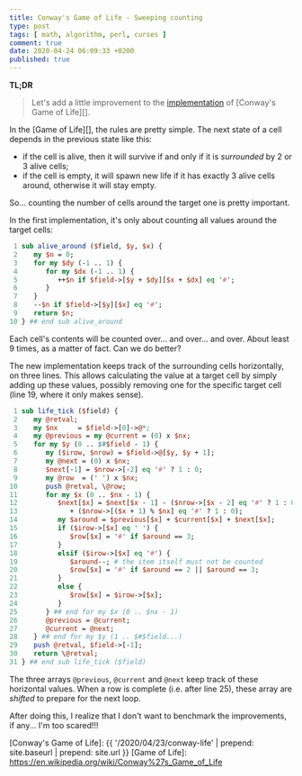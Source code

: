```yaml
---
title: Conway's Game of Life - Sweeping counting
type: post
tags: [ math, algorithm, perl, curses ]
comment: true
date: 2020-04-24 06:09:33 +0200
published: true
---
```


**TL;DR**

> Let's add a little improvement to the [implementation][repo] of
> [Conway's Game of Life][].

In the [Game of Life][], the rules are pretty simple. The next state of
a cell depends in the previous state like this:

- if the cell is alive, then it will survive if and only if it is
  *surrounded* by 2 or 3 alive cells;
- if the cell is empty, it will spawn new life if it has exactly 3 alive
  cells around, otherwise it will stay empty.

So... counting the number of cells around the target one is pretty
important.

In the first implementation, it's only about counting all values around
the target cells:

```perl
 1 sub alive_around ($field, $y, $x) {
 2    my $n = 0;
 3    for my $dy (-1 .. 1) {
 4       for my $dx (-1 .. 1) {
 5          ++$n if $field->[$y + $dy][$x + $dx] eq '#';
 6       }
 7    }
 8    --$n if $field->[$y][$x] eq '#';
 9    return $n;
10 } ## end sub alive_around
```

Each cell's contents will be counted over... and over... and over. About
least 9 times, as a matter of fact. Can we do better?

The new implementation keeps track of the surrounding cells
horizontally, on three lines. This allows calculating the value at a
target cell by simply adding up these values, possibly removing one for
the specific target cell (line 19, where it only makes sense).

```perl
 1 sub life_tick ($field) {
 2    my @retval;
 3    my $nx     = $field->[0]->@*;
 4    my @previous = my @current = (0) x $nx;
 5    for my $y (0 .. $#$field - 1) {
 6       my ($irow, $nrow) = $field->@[$y, $y + 1];
 7       my @next = (0) x $nx;
 8       $next[-1] = $nrow->[-2] eq '#' ? 1 : 0;
 9       my @row  = (' ') x $nx;
10       push @retval, \@row;
11       for my $x (0 .. $nx - 1) {
12          $next[$x] = $next[$x - 1] - ($nrow->[$x - 2] eq '#' ? 1 : 0)
13             + ($nrow->[($x + 1) % $nx] eq '#' ? 1 : 0);
14          my $around = $previous[$x] + $current[$x] + $next[$x];
15          if ($irow->[$x] eq ' ') {
16             $row[$x] = '#' if $around == 3;
17          }
18          elsif ($irow->[$x] eq '#') {
19             $around--; # the item itself must not be counted
20             $row[$x] = '#' if $around == 2 || $around == 3;
21          }
22          else {
23             $row[$x] = $irow->[$x];
24          }
25       } ## end for my $x (0 .. $nx - 1)
26       @previous = @current;
27       @current = @next;
28    } ## end for my $y (1 .. $#$field...)
29    push @retval, $field->[-1];
30    return \@retval;
31 } ## end sub life_tick ($field)
```

The three arrays `@previous`, `@current` and `@next` keep track of these
horizontal values. When a row is complete (i.e. after line 25), these
array are *shifted* to prepare for the next loop.

After doing this, I realize that I don't want to benchmark the
improvements, if any... I'm too scared!!!

[repo]: https://gitlab.com/polettix/conway-life
[Conway's Game of Life]: {{ '/2020/04/23/conway-life' | prepend: site.baseurl | prepend: site.url }}
[Game of Life]: https://en.wikipedia.org/wiki/Conway%27s_Game_of_Life
